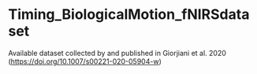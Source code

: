 # Timing_BiologicalMotion_fNIRSdataset
Available dataset collected by and published in Giorjiani et al. 2020 (https://doi.org/10.1007/s00221-020-05904-w)
